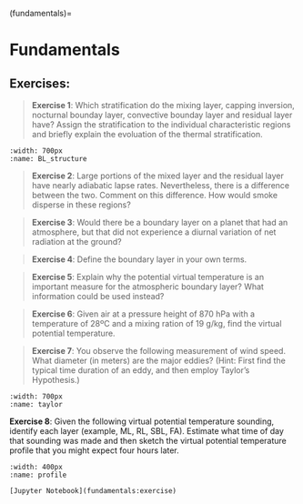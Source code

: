 (fundamentals)=
# Fundamentals 

## Exercises:

>**Exercise 1**:
Which stratification do the mixing layer, capping inversion, nocturnal bounday
layer, convective bounday layer and residual layer have? Assign the
stratification to the individual characteristic regions and briefly explain the
evoluation of the thermal stratification. 

```{figure} ./figures/BL_structure_Krauss.jpg
:width: 700px
:name: BL_structure
```

>**Exercise 2**:
>Large portions of the mixed layer and the residual layer have nearly adiabatic
>lapse rates. Nevertheless, there is a difference between the two. Comment on
>this difference. How would smoke disperse in these regions?

>**Exercise 3**:
>Would there be a boundary layer on a planet that had an atmosphere, but that
>did not experience a diurnal variation of net radiation at the ground?

>**Exercise 4**:
>Define the boundary layer in your own terms.

>**Exercise 5**:
>Explain why the potential virtual temperature is an important measure
>for the atmospheric boundary layer? What information could be used instead?

>**Exercise 6**:
>Given air at a pressure height of 870 hPa with a temperature of 28ºC and a
>mixing ration of 19 g/kg, find the virtual potential temperature.

>**Exercise 7**:
>You observe the following measurement of wind speed. What diameter (in meters)
>are the major eddies? (Hint: First find the typical time duration of an eddy,
>and then employ Taylor’s Hypothesis.)

```{figure} ./figures/taylor_ts.jpg
:width: 700px
:name: taylor
```

**Exercise 8**:
Given the following virtual potential temperature sounding, identify each layer
(example, ML, RL, SBL, FA). Estimate what time of day that sounding was made
and then sketch the virtual potential temperature profile that you might expect
four hours later.

```{figure} ./figures/profile.jpg
:width: 400px
:name: profile
```


```{admonition} Notebooks 
[Jupyter Notebook](fundamentals:exercise)

```
